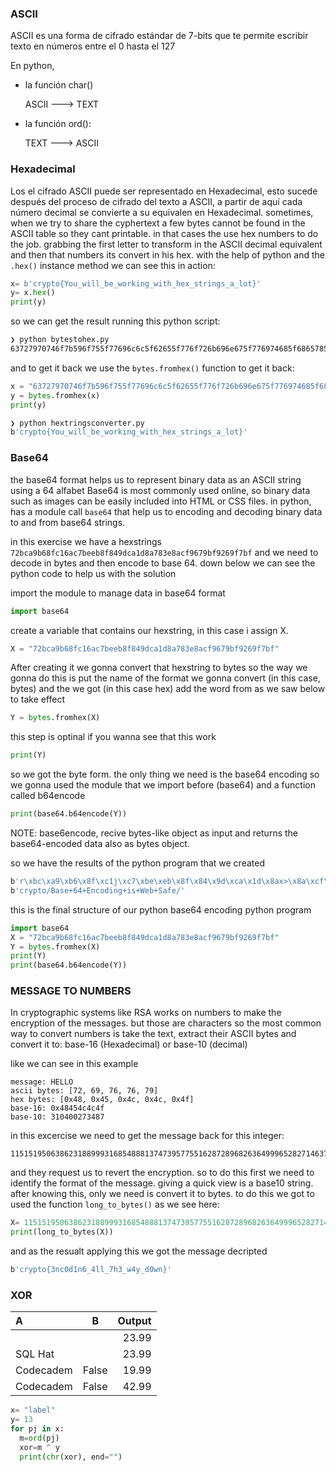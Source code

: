 ### ASCII


ASCII es una forma de cifrado estándar de 7-bits que te permite escribir texto en números entre el 0 hasta el 127

En python, 
*  la función char()
  
     ASCII  ---> TEXT

*  la función ord():

   TEXT ---> ASCII

### Hexadecimal

Los el cifrado ASCII puede ser representado en Hexadecimal, esto sucede después del proceso de cifrado del texto a ASCII, a partir de aquí cada número decimal se convierte a su equivalen en Hexadecimal.
sometimes, when we try to share the cyphertext a few bytes cannot be found in the ASCII table so they cant printable. in that cases the use hex numbers to do the job. grabbing the first letter to transform in the ASCII decimal equivalent and then that numbers its convert in his hex. with the help of python and the `.hex()` instance method we can see this in action:
```python
x= b'crypto{You_will_be_working_with_hex_strings_a_lot}'
y= x.hex()
print(y)
```
so we can get the result running this python script:
```bash
❯ python bytestohex.py
63727970746f7b596f755f77696c6c5f62655f776f726b696e675f776974685f6865785f737472696e67735f615f6c6f747d
```
and to get it back we use the `bytes.fromhex()` function to get it back:
```python
x = "63727970746f7b596f755f77696c6c5f62655f776f726b696e675f776974685f6865785f737472696e67735f615f6c6f747d"
y = bytes.fromhex(x)
print(y)
```
```bash
❯ python hextringsconverter.py 
b'crypto{You_will_be_working_with_hex_strings_a_lot}'
```
### Base64

the base64 format helps us to represent binary data as an ASCII string using a 64 alfabet
Base64 is most commonly used online, so binary data such as images can be easily included into HTML or CSS files.
in python, has a module call `base64` that help us to encoding and decoding binary data to and from base64 strings. 

in this exercise we have a hexstrings `72bca9b68fc16ac7beeb8f849dca1d8a783e8acf9679bf9269f7bf` and we need to decode in bytes and then encode to base 64. down below we can see the python code to help us with the solution

import the module to manage data in base64 format
```python
import base64
```

create a variable that contains our hexstring, in this case i assign X.
```python
X = "72bca9b68fc16ac7beeb8f849dca1d8a783e8acf9679bf9269f7bf"
```

After creating it we gonna convert that hexstring to bytes so the way we gonna do this is put the name of the format we gonna convert (in this case, bytes) 
and the we got (in this case hex) add the word from as we saw below to take effect
```python
Y = bytes.fromhex(X)
```

this step is optinal if you wanna see that this work
```python
print(Y)
```

so we got the byte form. the only thing we need is the base64 encoding so we gonna used the module that we import before (base64) and a function called b64encode
```python
print(base64.b64encode(Y))
```
NOTE: base6encode, recive bytes-like object as input and returns the base64-encoded data also as bytes object.

so we have the results of the python program that we created
```bash
b'r\xbc\xa9\xb6\x8f\xc1j\xc7\xbe\xeb\x8f\x84\x9d\xca\x1d\x8ax>\x8a\xcf\x96y\xbf\x92i\xf7\xbf'
b'crypto/Base+64+Encoding+is+Web+Safe/'
```
this is the final structure of our python base64 encoding python program
```python
import base64
X = "72bca9b68fc16ac7beeb8f849dca1d8a783e8acf9679bf9269f7bf"
Y = bytes.fromhex(X)
print(Y)
print(base64.b64encode(Y))
```
### MESSAGE TO NUMBERS
In cryptographic systems like RSA works on numbers to make the encryption of the messages. but those are characters so the most common way to convert numbers is take the text, extract their ASCII bytes and convert it to: 
base-16 (Hexadecimal)
or
base-10 (decimal)

like we can see in this example

```shell
message: HELLO
ascii bytes: [72, 69, 76, 76, 79]
hex bytes: [0x48, 0x45, 0x4c, 0x4c, 0x4f]
base-16: 0x48454c4c4f
base-10: 310400273487 
```

in this excercise we need to get the message back for this integer:
```shell
11515195063862318899931685488813747395775516287289682636499965282714637259206269
```
and they request us  to revert the encryption. so to do this first we need to identify the format of the message.
giving a quick view is a base10 string. after knowing this, only we need is convert it to bytes. to do this we got to
used the function `long_to_bytes()` as we see here:
```python
X= 11515195063862318899931685488813747395775516287289682636499965282714637259206269
print(long_to_bytes(X))
```
and as the resualt applying this we got the message decripted
```bash
b'crypto{3nc0d1n6_4ll_7h3_w4y_d0wn}'
```
###  XOR
|     A     |     B     |    Output     |
| :-------- | :-------: | ------------: |
|           |           | 23.99         |
| SQL Hat   |           | 23.99         |
| Codecadem |  False    | 19.99         |
| Codecadem |  False    | 42.99         |
```python
x= "label"
y= 13
for pj in x:
  m=ord(pj)
  xor=m ^ y
  print(chr(xor), end="")
```

